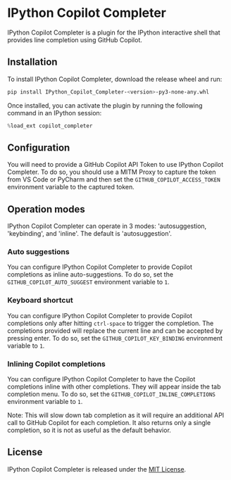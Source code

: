 # IPython Copilot Completer

IPython Copilot Completer is a plugin for the IPython interactive shell that provides line completion using GitHub Copilot.

## Installation

To install IPython Copilot Completer, download the release wheel and run:

```bash
pip install IPython_Copilot_Completer-<version>-py3-none-any.whl
```

Once installed, you can activate the plugin by running the following command in an IPython session:

```python
%load_ext copilot_completer
```

## Configuration

You will need to provide a GitHub Copilot API Token to use IPython Copilot Completer.
To do so, you should use a MITM Proxy to capture the token from VS Code or PyCharm and then
set the `GITHUB_COPILOT_ACCESS_TOKEN` environment variable to the captured token.

## Operation modes

IPython Copilot Completer can operate in 3 modes: 'autosuggestion, 'keybinding', and 'inline'.
The default is 'autosuggestion'.

### Auto suggestions

You can configure IPython Copilot Completer to provide Copilot completions as inline auto-suggestions.
To do so, set the `GITHUB_COPILOT_AUTO_SUGGEST` environment variable to `1`.

### Keyboard shortcut

You can configure IPython Copilot Completer to provide Copilot completions only after hitting `ctrl-space` to trigger the completion.
The completions provided will replace the current line and can be accepted by pressing enter.
To do so, set the `GITHUB_COPILOT_KEY_BINDING` environment variable to `1`.

### Inlining Copilot completions

You can configure IPython Copilot Completer to have the Copilot completions inline with other completions.
They will appear inside the tab completion menu.
To do so, set the `GITHUB_COPILOT_INLINE_COMPLETIONS` environment variable to `1`.

Note: This will slow down tab completion as it will require an additional API call to GitHub Copilot for each completion.
It also returns only a single completion, so it is not as useful as the default behavior.


## License

IPython Copilot Completer is released under the [MIT License](LICENSE).
